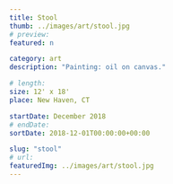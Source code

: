 ```yaml
---
title: Stool
thumb: ../images/art/stool.jpg
# preview:
featured: n

category: art
description: "Painting: oil on canvas."

# length:
size: 12' x 18'
place: New Haven, CT

startDate: December 2018
# endDate:
sortDate: 2018-12-01T00:00:00+00:00

slug: "stool"
# url:
featuredImg: ../images/art/stool.jpg
---
```

